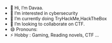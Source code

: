 - 👋 Hi, I’m Davaa.
- 👀 I’m interested in cybersecurity 
- 🌱 I’m currently doing TryHackMe,HackTheBox 
- 💞️ I’m looking to collaborate on CTF.
- 😄 Pronouns: 
- ⚡ Hobby : Gaming, Reading novels, CTF ...  

<!---
e-davaa/e-davaa is a ✨ special ✨ repository because its `README.md` (this file) appears on your GitHub profile.
You can click the Preview link to take a look at your changes.
--->
